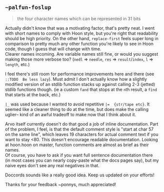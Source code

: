 ## `~palfun-foslup`
>the four character names which can be represented in 31 bits

Actually didn't know that was a motivating factor, that's pretty neat. I went with short names to comply with Hoon style, but you're right that readability should be high priority. On the other hand, `replace-first` feels super long in comparison to pretty much any other function you're likely to see in Hoon code, though I guess that will change with time.  
Clearer names incoming. Are variable names still fine, or would you suggest making those more verbose too? (`nedl` => `needle`, `res` => `result`/`index`, `l` => `length`, etc.)

I feel there's still room for performance improvements here and there (see `::TODO  Be less lazy`). Must admit I don't actually know how a slightly modified version of an stdlib function stacks up against calling 2-3 (jetted) stdlib functions though. (ie a custom `fand` that stops at the `n`th result, a `find` that starts at the back, etc.)

`|_` was used because I wanted to avoid repetitive `|=  {str/tape etc}`. It seemed like a cleaner thing to do at the time, but does make the calling uglier– kind of an awful tradeoff to make now that I think about it.

Arvo itself currently doesn't do that good a job of inline documentation. Part of the problem, I feel, is that the default comment style is "start at char 57 on the same line", which leaves 19 characters for actual comment text if you want to stay <80. This doesn't encourage readable documentation. Looking at hoon.hoon on master, function comments are almost as brief as their names.  
Of course, you have to ask if you want full sentence documentation there (in most cases you can nearly copy-paste what the docs pages say), but my naive eyes don't see any real negatives in that.

Doccords sounds like a really good idea. Keep us updated on your efforts!

Thanks for your feedback ~ponnys, much appreciated!